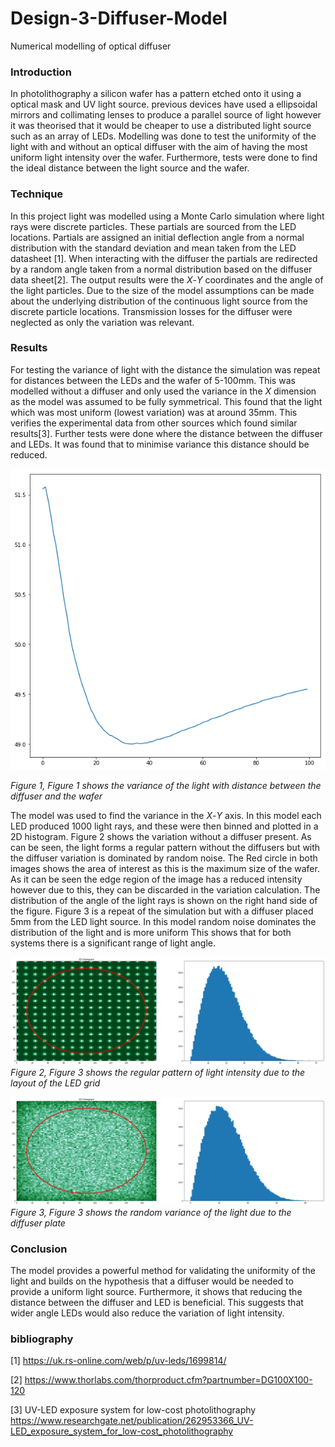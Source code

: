 # Design-3-Diffuser-Model
Numerical modelling of optical diffuser

### Introduction

In photolithography a silicon wafer has a pattern etched onto it using a optical mask and UV light source. 
previous devices have used a ellipsoidal mirrors and collimating lenses to produce a parallel source of light however it was 
theorised that it would be cheaper to use a distributed light source such as an array of LEDs. Modelling was done to test the uniformity of the light with and without an optical diffuser with the aim of having the most uniform light intensity over the wafer. Furthermore, tests were done to find the ideal distance between the light source and the wafer.

### Technique

In this project light was modelled using a Monte Carlo simulation where light rays were discrete particles. These partials are sourced from the LED locations. Partials are assigned an initial deflection angle from a normal distribution with the standard deviation and mean taken from the LED datasheet [1]. When interacting with the diffuser the partials are redirected by a random angle taken from a normal distribution based on the diffuser data sheet[2]. The output results were the *X*-*Y* coordinates and the angle of the light particles. Due to the size of the model assumptions can be made about the underlying distribution of the continuous light source from the discrete particle locations. Transmission losses for the diffuser were neglected as only the variation was relevant.

### Results

For testing the variance of light with the distance the simulation was repeat for distances between the LEDs and the wafer of 5-100mm. This was modelled without a diffuser and only used the variance in the *X* dimension as the model was assumed to be fully symmetrical. This found that the light which was most uniform (lowest variation) was at around 35mm. This verifies the experimental data from other sources which found similar results[3]. Further tests were done where the distance between the diffuser and LEDs. It was found that to minimise variance this distance should be reduced. 

![Figure 1](https://github.com/evansutcliffe/Design-3-Diffuser-Model/blob/master/distance%20calc.png)

*Figure 1, Figure 1 shows the variance of the light with distance between the diffuser and the wafer* 

The model was used to find the variance in the *X*-*Y* axis. In this model each LED produced 1000 light rays, and these were then binned and plotted in a 2D histogram. Figure 2 shows the variation without a diffuser present. As can be seen, the light forms a regular pattern without the diffusers but with the diffuser variation is dominated by random noise. The Red circle in both images shows the area of interest as this is the maximum size of the wafer. As it can be seen the edge region of the image has a reduced intensity however due to this, they can be discarded in the variation calculation. The distribution of the angle of the light rays is shown on the right hand side of the figure. Figure 3 is a repeat of the simulation but with a diffuser placed 5mm from the LED light source. In this model random noise dominates the distribution of the light and is more uniform This shows that for both systems there is a significant range of light angle.

![Figure 2](https://github.com/evansutcliffe/Design-3-Diffuser-Model/blob/master/no%20diffuser.png)
*Figure 2, Figure 3 shows the regular pattern of light intensity due to the layout of the LED grid* 

![Figure 3](https://github.com/evansutcliffe/Design-3-Diffuser-Model/blob/master/diffuser.png)
*Figure 3, Figure 3 shows the random variance of the light due to the diffuser plate* 

### Conclusion
The model provides a powerful method for validating the uniformity of the light and builds on the hypothesis that a diffuser would be needed to provide a uniform light source. Furthermore, it shows that reducing the distance between the diffuser and LED is beneficial. This suggests that wider angle LEDs would also reduce the variation of light intensity.


### bibliography

[1] https://uk.rs-online.com/web/p/uv-leds/1699814/

[2] https://www.thorlabs.com/thorproduct.cfm?partnumber=DG100X100-120

[3] UV-LED exposure system for low-cost photolithography https://www.researchgate.net/publication/262953366_UV-LED_exposure_system_for_low-cost_photolithography
